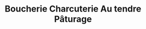 ---
title: "Boucherie Charcuterie Au tendre Pâturage"
url: /seix/boucherie-charcuterie-au-tendre-paturage/
shop: Metzgerei
---